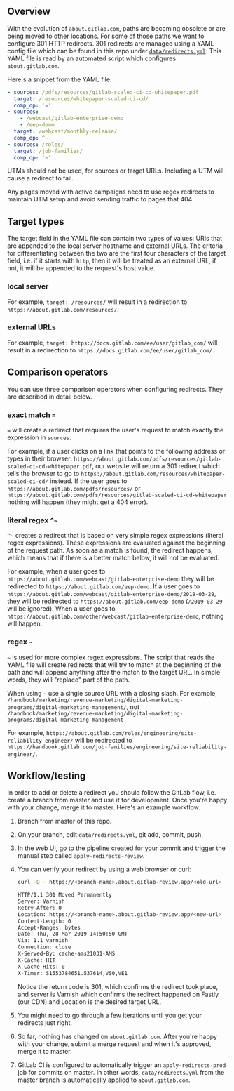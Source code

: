 ## Overview

With the evolution of `about.gitlab.com`, paths are becoming obsolete or are being
moved to other locations. For some of those paths we want to configure 301 HTTP
redirects. 301 redirects are managed using a YAML config file which can be found
in this repo under [`data/redirects.yml`](/data/redirects.yml). This YAML file
is read by an automated script which configures `about.gitlab.com`.

Here's a snippet from the YAML file:

```yaml
- sources: /pdfs/resources/gitlab-scaled-ci-cd-whitepaper.pdf
  target: /resources/whitepaper-scaled-ci-cd/
  comp_op: '='
- sources:
    - /webcast/gitlab-enterprise-demo
    - /eep-demo
  target: /webcast/monthly-release/
  comp_op: ^~
- sources: /roles/
  target: /job-families/
  comp_op: '~'
```

UTMs should not be used, for sources or target URLs. Including a UTM will cause a redirect to fail.

Any pages moved with active campaigns need to use regex redirects to maintain UTM setup and avoid sending traffic to pages that 404.

## Target types

The target field in the YAML file can contain two types of values: URIs that are
appended to the local server hostname and external URLs. The criteria for differentiating
between the two are the first four characters of the target field, i.e. if it
starts with `http`, then it will be treated as an external URL, if not, it will
be appended to the request's host value.

### local server

For example, `target: /resources/` will result in a redirection to `https://about.gitlab.com/resources/`.

### external URLs

For example, `target: https://docs.gitlab.com/ee/user/gitlab_com/` will result
in a redirection to `https://docs.gitlab.com/ee/user/gitlab_com/`.

## Comparison operators

You can use three comparison operators when configuring redirects. They are
described in detail below.

### exact match `=`

`=` will create a redirect that requires the user's request to match exactly the expression in `sources`.

For example, if a user clicks on a link that points to the following address or
types in their browser: `https://about.gitlab.com/pdfs/resources/gitlab-scaled-ci-cd-whitepaper.pdf`,
our website will return a 301 redirect which tells the browser to go to
`https://about.gitlab.com/resources/whitepaper-scaled-ci-cd/` instead. If the user
goes to `https://about.gitlab.com/pdfs/resources/` or
`https://about.gitlab.com/pdfs/resources/gitlab-scaled-ci-cd-whitepaper` nothing
will happen (they might get a 404 error).

### literal regex `^~`

`^~` creates a redirect that is based on very simple regex expressions
(literal regex expressions). These expressions are evaluated against the beginning
of the request path. As soon as a match is found, the redirect happens, which
means that if there is a better match below, it will not be evaluated.

For example, when a user goes to `https://about.gitlab.com/webcast/gitlab-enterprise-demo`
they will be redirected to `https://about.gitlab.com/eep-demo`. If a user goes to
`https://about.gitlab.com/webcast/gitlab-enterprise-demo/2019-03-29`, they will
be redirected to `https://about.gitlab.com/eep-demo` (`/2019-03-29` will be ignored).
When a user goes to `https://about.gitlab.com/other/webcast/gitlab-enterprise-demo`,
nothing will happen.

### regex `~`

`~` is used for more complex regex expressions. The script that reads the YAML
file will create redirects that will try to match at the beginning of the path
and will append anything after the match to the target URL. In simple words,
they will "replace" part of the path.

When using `~` use a single source URL with a closing slash. For example, `/handbook/marketing/revenue-marketing/digital-marketing-programs/digital-marketing-management/`, not `/handbook/marketing/revenue-marketing/digital-marketing-programs/digital-marketing-management`

For example, `https://about.gitlab.com/roles/engineering/site-reliability-engineer/`
will be redirected to `https://handbook.gitlab.com/job-families/engineering/site-reliability-engineer/`.

## Workflow/testing

In order to add or delete a redirect you should follow the GitLab flow,
i.e. create a branch from master and use it for development. Once you're happy
with your change, merge it to master. Here's an example workflow:

1. Branch from master of this repo.
1. On your branch, edit `data/redirects.yml`, git add, commit, push.
1. In the web UI, go to the pipeline created for your commit and trigger the
   manual step called `apply-redirects-review`.
1. You can verify your redirect by using a web browser or curl:

   ```bash
   curl -D - https://<branch-name>.about.gitlab-review.app/<old-url>

   HTTP/1.1 301 Moved Permanently
   Server: Varnish
   Retry-After: 0
   Location: https://<branch-name>.about.gitlab-review.app/<new-url>
   Content-Length: 0
   Accept-Ranges: bytes
   Date: Thu, 28 Mar 2019 14:50:50 GMT
   Via: 1.1 varnish
   Connection: close
   X-Served-By: cache-ams21031-AMS
   X-Cache: HIT
   X-Cache-Hits: 0
   X-Timer: S1553784651.537614,VS0,VE1
   ```

   Notice the return code is 301, which confirms the redirect took place, and server
   is Varnish which confirms the redirect happened on Fastly (our CDN) and
   Location is the desired target URL.

1. You might need to go through a few iterations until you get your redirects just right.
1. So far, nothing has changed on `about.gitlab.com`. After you're happy with your
   change, submit a merge request and when it's approved, merge it to master.
1. GitLab CI is configured to automatically trigger an `apply-redirects-prod` job
   for commits on master. In other words, `data/redirects.yml` from the master
   branch is automatically applied to `about.gitlab.com`.
